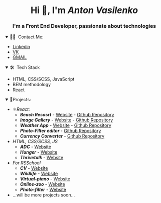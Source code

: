 <h1 align="center">Hi 👋, I'm <i>Anton Vasilenko</i></h1>
<h3 align="center">I'm a Front End Developer, passionate about technologies</h3>

<details open>
<summary> 🤝🏻 &nbsp;Contact Me: </summary>
  
  - [Linkedin](https://www.linkedin.com/in/anton-vasilenko/)
  - [VK](https://vk.com/anton.vasilenko)
  - [GMAIL](mailto:anton.vasilenko00@gmail.com)
</details>

<details open>
<summary> 🛠 &nbsp;Tech Stack </summary>

  - HTML, CSS/SCSS, JavaScript
  - BEM methodology
  - React
</details>


<details open>
  
<summary>💼Projects: </summary>
  
  - ⚛️*React:*
    * ***Beach Resosrt*** - [Website](https://antonvasilenko00.github.io/react-beach-resort/#/) - [Github Repository](https://github.com/AntonVasilenko00/react-beach-resort)
    * ***Image Gallery*** - [Website](https://antonvasilenko00.github.io/react-tailwind-img-gallery/) - [Github Repository](https://github.com/AntonVasilenko00/react-tailwind-img-gallery)
    * ***Weather App*** - [Website](https://antonvasilenko00.github.io/weather-app/) - [Github Repository](https://github.com/AntonVasilenko00/weather-app)
    * ***Photo-Filter editor*** - [Github Repository](https://github.com/AntonVasilenko00/photo-editor)
    * ***Currency Converter*** - [Github Repository](https://github.com/AntonVasilenko00/currency-conversion)
  - *HTML, CSS/SCSS, JS*
    * ***ADC*** - [Website](https://antonvasilenko00.github.io/ADC/)
    * ***Hunger*** - [Website](https://antonvasilenko00.github.io/Hunger/)
    * ***Thrivetalk*** - [Website](https://antonvasilenko00.github.io/Thrivetalk-landing-page/)
  - *For RSSchool*
    * ***CV*** - [Website](https://antonvasilenko00.github.io/rsschool-cv/)
    * ***Wildlife*** - [Website](https://antonvasilenko00-wildlife.netlify.app/)
    * ***Virtual-piano*** - [Website](https://rolling-scopes-school.github.io/antonvasilenko00-JSFE2021Q1/virtual-piano/)
    * ***Online-zoo*** - [Website](https://rolling-scopes-school.github.io/antonvasilenko00-JSFE2021Q1/online-zoo/)
    * ***Photo-filter*** - [Website](https://rolling-scopes-school.github.io/antonvasilenko00-JSFE2021Q1/photo-filter/)
  - ...will be more projects soon...

</details>

